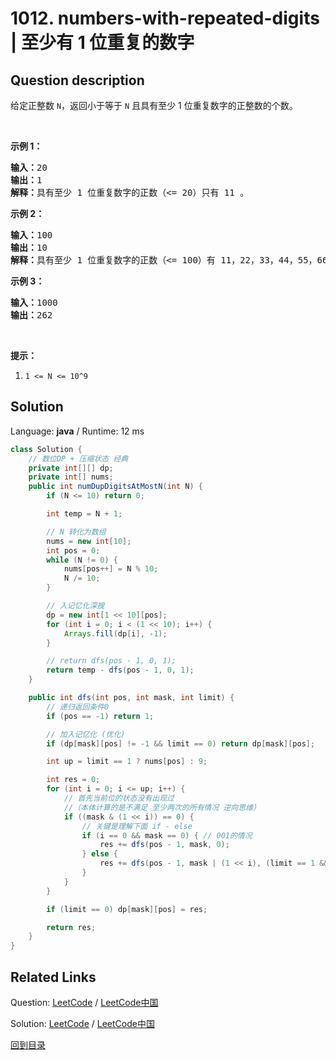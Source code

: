 ﻿# 1012. numbers-with-repeated-digits | 至少有 1 位重复的数字

## Question description

<!--If you want to use the English description, use <p>Given an integer <code>n</code>, return <em>the number of positive integers in the range </em><code>[1, n]</code><em> that have <strong>at least one</strong> repeated digit</em>.</p>

<p>&nbsp;</p>
<p><strong>Example 1:</strong></p>

<pre>
<strong>Input:</strong> n = 20
<strong>Output:</strong> 1
<strong>Explanation:</strong> The only positive number (&lt;= 20) with at least 1 repeated digit is 11.
</pre>

<p><strong>Example 2:</strong></p>

<pre>
<strong>Input:</strong> n = 100
<strong>Output:</strong> 10
<strong>Explanation:</strong> The positive numbers (&lt;= 100) with atleast 1 repeated digit are 11, 22, 33, 44, 55, 66, 77, 88, 99, and 100.
</pre>

<p><strong>Example 3:</strong></p>

<pre>
<strong>Input:</strong> n = 1000
<strong>Output:</strong> 262
</pre>

<p>&nbsp;</p>
<p><strong>Constraints:</strong></p>

<ul>
	<li><code>1 &lt;= n &lt;= 10<sup>9</sup></code></li>
</ul>
 instead-->
<p>给定正整数&nbsp;<code>N</code>，返回小于等于 <code>N</code>&nbsp;且具有至少 1 位重复数字的正整数的个数。</p>

<p>&nbsp;</p>

<p><strong>示例 1：</strong></p>

<pre><strong>输入：</strong>20
<strong>输出：</strong>1
<strong>解释：</strong>具有至少 1 位重复数字的正数（&lt;= 20）只有 11 。
</pre>

<p><strong>示例 2：</strong></p>

<pre><strong>输入：</strong>100
<strong>输出：</strong>10
<strong>解释：</strong>具有至少 1 位重复数字的正数（&lt;= 100）有 11，22，33，44，55，66，77，88，99 和 100 。
</pre>

<p><strong>示例 3：</strong></p>

<pre><strong>输入：</strong>1000
<strong>输出：</strong>262
</pre>

<p>&nbsp;</p>

<p><strong>提示：</strong></p>

<ol>
	<li><code>1 &lt;= N &lt;= 10^9</code></li>
</ol>




## Solution

Language: **java**  /  Runtime: 12 ms

```java
class Solution {
    // 数位DP + 压缩状态 经典
    private int[][] dp;
    private int[] nums;
    public int numDupDigitsAtMostN(int N) {
        if (N <= 10) return 0;

        int temp = N + 1;

        // N 转化为数组
        nums = new int[10];
        int pos = 0;
        while (N != 0) {
            nums[pos++] = N % 10;
            N /= 10;
        }

        // 入记忆化深搜
        dp = new int[1 << 10][pos];
        for (int i = 0; i < (1 << 10); i++) {
            Arrays.fill(dp[i], -1);
        }

        // return dfs(pos - 1, 0, 1);
        return temp - dfs(pos - 1, 0, 1);
    }

    public int dfs(int pos, int mask, int limit) {
        // 递归返回条件0
        if (pos == -1) return 1;

        // 加入记忆化 (优化)
        if (dp[mask][pos] != -1 && limit == 0) return dp[mask][pos];

        int up = limit == 1 ? nums[pos] : 9;

        int res = 0;
        for (int i = 0; i <= up; i++) {
            // 首先当前位的状态没有出现过 
            //（本体计算的是不满足 至少两次的所有情况 逆向思维） 
            if ((mask & (1 << i)) == 0) {
                // 关键是理解下面 if - else
                if (i == 0 && mask == 0) { // 001的情况
                    res += dfs(pos - 1, mask, 0);
                } else {
                    res += dfs(pos - 1, mask | (1 << i), (limit == 1 && i == nums[pos]) ? 1 : 0);
                }
            }
        }

        if (limit == 0) dp[mask][pos] = res;

        return res;
    }
}


```



## Related Links

Question: [LeetCode](https://leetcode.com/problems/numbers-with-repeated-digits/description/)  /  [LeetCode中国](https://leetcode-cn.com/problems/numbers-with-repeated-digits/description/)

Solution: [LeetCode](https://leetcode.com/articles/numbers-with-repeated-digits/)  /  [LeetCode中国](https://leetcode-cn.com/articles/numbers-with-repeated-digits/)

[回到目录](../README.md)